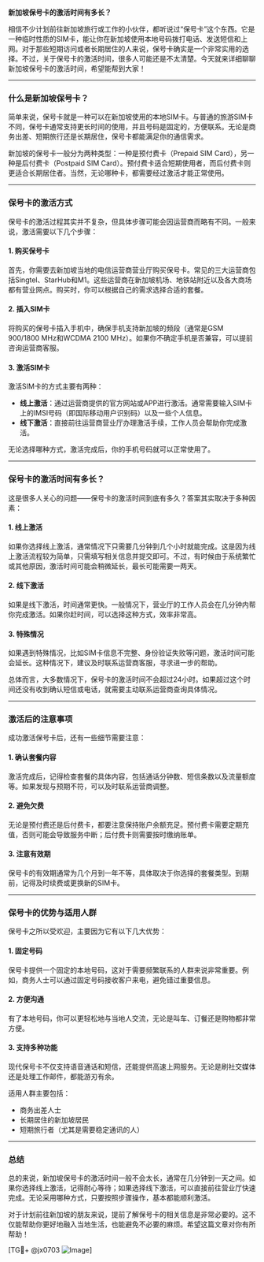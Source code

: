 **新加坡保号卡的激活时间有多长？**

相信不少计划前往新加坡旅行或工作的小伙伴，都听说过“保号卡”这个东西。它是一种临时性质的SIM卡，能让你在新加坡使用本地号码拨打电话、发送短信和上网。对于那些短期访问或者长期居住的人来说，保号卡确实是一个非常实用的选择。不过，关于保号卡的激活时间，很多人可能还是不太清楚。今天就来详细聊聊新加坡保号卡的激活时间，希望能帮到大家！

---

### **什么是新加坡保号卡？**
简单来说，保号卡就是一种可以在新加坡使用的本地SIM卡。与普通的旅游SIM卡不同，保号卡通常支持更长时间的使用，并且号码是固定的，方便联系。无论是商务出差、短期旅行还是长期居住，保号卡都能满足你的通信需求。

新加坡的保号卡一般分为两种类型：一种是预付费卡（Prepaid SIM Card），另一种是后付费卡（Postpaid SIM Card）。预付费卡适合短期使用者，而后付费卡则更适合长期居住者。当然，无论哪种卡，都需要经过激活才能正常使用。

---

### **保号卡的激活方式**
保号卡的激活过程其实并不复杂，但具体步骤可能会因运营商而略有不同。一般来说，激活需要以下几个步骤：

#### **1. 购买保号卡**
首先，你需要去新加坡当地的电信运营商营业厅购买保号卡。常见的三大运营商包括Singtel、StarHub和M1。这些运营商在新加坡机场、地铁站附近以及各大商场都有营业网点。购买时，你可以根据自己的需求选择合适的套餐。

#### **2. 插入SIM卡**
将购买的保号卡插入手机中，确保手机支持新加坡的频段（通常是GSM 900/1800 MHz和WCDMA 2100 MHz）。如果你不确定手机是否兼容，可以提前咨询运营商客服。

#### **3. 激活SIM卡**
激活SIM卡的方式主要有两种：
- **线上激活**：通过运营商提供的官方网站或APP进行激活。通常需要输入SIM卡上的IMSI号码（即国际移动用户识别码）以及一些个人信息。
- **线下激活**：直接前往运营商营业厅办理激活手续，工作人员会帮助你完成激活。

无论选择哪种方式，激活完成后，你的手机号码就可以正常使用了。

---

### **保号卡的激活时间有多长？**
这是很多人关心的问题——保号卡的激活时间到底有多久？答案其实取决于多种因素：

#### **1. 线上激活**
如果你选择线上激活，通常情况下只需要几分钟到几个小时就能完成。这是因为线上激活流程较为简单，只需填写相关信息并提交即可。不过，有时候由于系统繁忙或其他原因，激活时间可能会稍微延长，最长可能需要一两天。

#### **2. 线下激活**
如果是线下激活，时间通常更快。一般情况下，营业厅的工作人员会在几分钟内帮你完成激活。如果你赶时间，可以选择这种方式，效率非常高。

#### **3. 特殊情况**
如果遇到特殊情况，比如SIM卡信息不完整、身份验证失败等问题，激活时间可能会延长。这种情况下，建议及时联系运营商客服，寻求进一步的帮助。

总体而言，大多数情况下，保号卡的激活时间不会超过24小时。如果超过这个时间还没有收到确认短信或电话，就需要主动联系运营商查询具体情况。

---

### **激活后的注意事项**
成功激活保号卡后，还有一些细节需要注意：

#### **1. 确认套餐内容**
激活完成后，记得检查套餐的具体内容，包括通话分钟数、短信条数以及流量额度等。如果发现与预期不符，可以及时联系运营商调整。

#### **2. 避免欠费**
无论是预付费还是后付费卡，都要注意保持账户余额充足。预付费卡需要定期充值，否则可能会导致服务中断；后付费卡则需要按时缴纳账单。

#### **3. 注意有效期**
保号卡的有效期通常为几个月到一年不等，具体取决于你选择的套餐类型。到期前，记得及时续费或更换新的SIM卡。

---

### **保号卡的优势与适用人群**
保号卡之所以受欢迎，主要因为它有以下几大优势：

#### **1. 固定号码**
保号卡提供一个固定的本地号码，这对于需要频繁联系的人群来说非常重要。例如，商务人士可以通过固定号码接收客户来电，避免错过重要信息。

#### **2. 方便沟通**
有了本地号码，你可以更轻松地与当地人交流，无论是叫车、订餐还是购物都非常方便。

#### **3. 支持多种功能**
现代保号卡不仅支持语音通话和短信，还能提供高速上网服务。无论是刷社交媒体还是处理工作邮件，都能游刃有余。

适用人群主要包括：
- 商务出差人士
- 长期居住的新加坡居民
- 短期旅行者（尤其是需要稳定通讯的人）

---

### **总结**
总的来说，新加坡保号卡的激活时间一般不会太长，通常在几分钟到一天之间。如果你选择线上激活，记得耐心等待；如果选择线下激活，可以直接前往营业厅快速完成。无论采用哪种方式，只要按照步骤操作，基本都能顺利激活。

对于计划前往新加坡的朋友来说，提前了解保号卡的相关信息是非常必要的。这不仅能帮助你更好地融入当地生活，也能避免不必要的麻烦。希望这篇文章对你有所帮助！

[TG💪+ @jx0703 ![Image](https://github.com/user-attachments/assets/dbca1d08-cadb-493c-b0ec-ad6f7a83f270)]